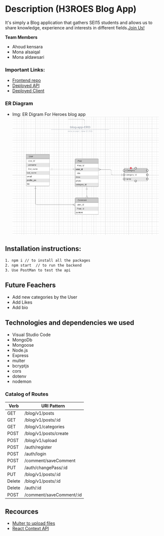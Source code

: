 # Description (H3ROES Blog App)
It's simply a Blog application that gathers SEI15 students and allows us to share knowledge, experience and interests in different fields.[Join Us!]()


**Team Members**
* Ahoud kensara
* Mona alsaiqal
* Mona aldawsari


### Important Links:
- [Frontend repo](https://git.generalassemb.ly/alsaiqal/blog-app-frontend2)
- [Deployed API]() 
- [Deployed Client]()


### ER Diagram
* Img: ER Digram For Heroes blog app
![ERD ](./images/ER.PNG)

## Installation instructions:
```
1. npm i // to install all the packages
2. npm start  // to run the backend
3. Use PostMan to test the api
```
## Future Feachers
* Add new categories by the User
* Add Likes
* Add bio

## Technologies and dependencies we used 
* Visual Studio Code
* MongoDb
* Mongoose
* Node.js
* Express
* multer
* bcryptjs
* cors 
* dotenv
* nodemon

### Catalog of Routes

Verb         |	URI Pattern
------------ | -------------
GET | /blog/v1/posts
GET | /blog/v1/posts/:id
GET | /blog/v1/categories
POST| /blog/v1/posts/create
POST| /blog/v1/upload
POST| /auth/register
POST| /auth/login
POST| /comment/saveComment
PUT | /auth/changePass/:id
PUT | /blog/v1/posts/:id
Delete |  /blog/v1/posts/:id
Delete |  /auth/:id
POST| /comment/saveComment/:id



## Recources
* [Multer to upload files](https://bezkoder.com/node-js-upload-multiple-files/)
* [React Context API](https://www.loginradius.com/blog/async/react-context-api/)